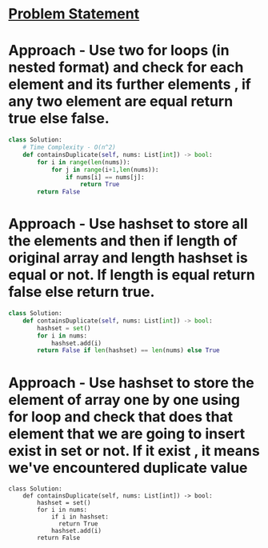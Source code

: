 # [Problem Statement](https://leetcode.com/problems/contains-duplicate/)

# Approach - Use two for loops (in nested format) and check for each element and its further elements , if any two element are equal return true else false.

```python
class Solution:
    # Time Complexity - O(n^2)
    def containsDuplicate(self, nums: List[int]) -> bool:
        for i in range(len(nums)):
            for j in range(i+1,len(nums)):
                if nums[i] == nums[j]:
                    return True
        return False
```

# Approach - Use hashset to store all the elements and then if length of original array and length hashset is equal or not. If length is equal return false else return true.

```python
class Solution:
    def containsDuplicate(self, nums: List[int]) -> bool:
        hashset = set()
        for i in nums:
            hashset.add(i)
        return False if len(hashset) == len(nums) else True
```

# Approach - Use hashset to store the element of array one by one using for loop and check that does that element that we are going to insert exist in set or not. If it exist , it means we've encountered duplicate value

```
class Solution:
    def containsDuplicate(self, nums: List[int]) -> bool:
        hashset = set()
        for i in nums:
            if i in hashset:
              return True
            hashset.add(i)
        return False
```


